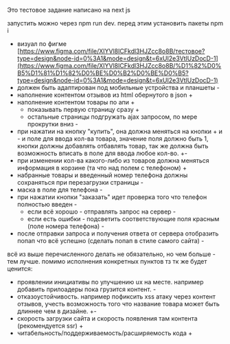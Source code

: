 Это тестовое задание написано на next js

запустить можно через npm run dev. перед этим установить пакеты npm i

- визуал по фигме [https://www.figma.com/file/XIYVl8ICFkdl3HJZcc8o8B/тестовое?type=design&node-id=0%3A1&mode=design&t=6xUI2e3VtlUzDocD-1](https://www.figma.com/file/XIYVl8ICFkdl3HJZcc8o8B/%D1%82%D0%B5%D1%81%D1%82%D0%BE%D0%B2%D0%BE%D0%B5?type=design&node-id=0%3A1&mode=design&t=6xUI2e3VtlUzDocD-1)
- должен быть адаптирован под мобильные устройства и планшеты -
- наполнение контентом отзывов из html обернутого в json +
- наполнение контентом товары по апи +
    - показывать первую страницу сразу +
    - остальные страницы подгружать ajax запросом, по мере прокрутки вниз - 
- при нажатии на кнопку "купить", она должна меняться на кнопки + и - и поле для ввода кол-ва товара, значение поля должно быть 1, кнопки должны добавлять отбавлять товар, так же должна быть возможность вписать в поле для ввода любое кол-во. +-
- при изменении кол-ва какого-либо из товаров должна меняться информация в корзине (та что над полем с телефоном) +
- набранные товары и введенный номер телефона должны сохраняться при перезагрузки страницы -
- маска в поле для телефона -
- при нажатии кнопки "заказать" идет проверка того что телефон полностью введен -
    - если всё хорошо - отправлять запрос на сервер -
    - если есть ошибки - подсветить соответствующие поля красным (поле номера телефона) - 
- после отправки запроса и получения ответа от сервера отобразить попап что всё успешно (сделать попап в стиле самого сайта) - 

всё из выше перечисленного делать не обязательно, но чем больше - тем лучше.
помимо исполнения конкретных пунктов тз тк же будет ценится:

- проявлении инициативы по улучшению ux на месте. например добавить прилоадеры пока грузится контент. - 
- отказоустойчивость. например пофиксить xss атаку через контент отзывов, учесть возможность того что название товара может быть длиннее чем в дизайне. +-
- скорость загрузки сайта и скорость появления там контента (рекомендуется ssr) +
- читабельность/поддерживаемость/расширяемость кода +
